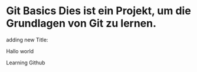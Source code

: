 # Git Basics Dies ist ein Projekt, um die Grundlagen von Git zu lernen.
 adding new Title:


 Hallo world


 Learning Github

